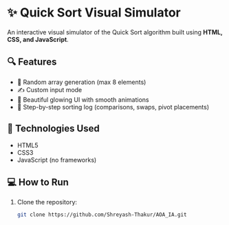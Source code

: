 # ✨ Quick Sort Visual Simulator

An interactive visual simulator of the Quick Sort algorithm built using **HTML, CSS, and JavaScript**.

## 🔍 Features
- 🎲 Random array generation (max 8 elements)
- ✍️ Custom input mode
- 🎨 Beautiful glowing UI with smooth animations
- 📜 Step-by-step sorting log (comparisons, swaps, pivot placements)

## 🧠 Technologies Used
- HTML5
- CSS3
- JavaScript (no frameworks)

## 💻 How to Run
1. Clone the repository:
   ```bash
   git clone https://github.com/Shreyash-Thakur/AOA_IA.git
